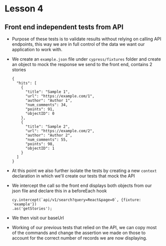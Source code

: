 # Lesson 4
## Front end independent tests from API
- Purpose of these tests is to validate results without relying on calling API endpoints, this way we are in full control of the data we want our application to work with.
- We create an `example.json` file under `cypress/fixtures` folder and create an object to mock the response we send to the front end, contains 2 stories

      {
        "hits": [
          {
            "title": "Sample 1",
            "url": "https://example.com/1",
            "author": "Author 1",
            "num_comments": 34,
            "points": 91,
            "objectID": 0
          },
          {
            "title": "Sample 2",
            "url": "https://example.com/2",
            "author": "Author 2",
            "num_comments": 55,
            "points": 98,
            "objectID": 1
          }
        ]
      }

- At this point we also further isolate the tests by creating a new `context` declaration in which we'll create our tests that mock the API
- We intercept the call so the front end displays both objects from our json file and declare this in a beforeEach hook

      cy.intercept(`api/v1/search?query=React&page=0`, {fixture: 'example'})
      .as('getStories');
- We then visit our baseUrl
- Working of our previous tests that relied on the API, we can copy most of the commands and change the assertion we made on those to account for the correct number of records we are now displaying.